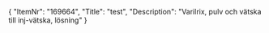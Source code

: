 {
  "ItemNr": "169664",
  "Title": "test",
  "Description": "Varilrix, pulv och vätska till inj-vätska, lösning"
}